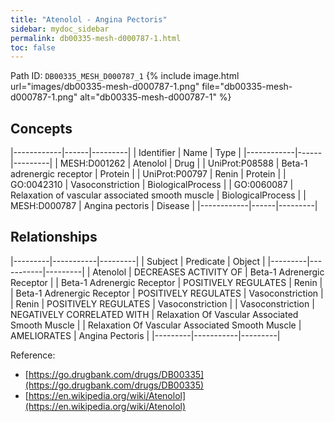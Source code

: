 ```yaml
---
title: "Atenolol - Angina Pectoris"
sidebar: mydoc_sidebar
permalink: db00335-mesh-d000787-1.html
toc: false 
---
```



Path ID: `DB00335_MESH_D000787_1`
{% include image.html url="images/db00335-mesh-d000787-1.png" file="db00335-mesh-d000787-1.png" alt="db00335-mesh-d000787-1" %}

## Concepts

|------------|------|---------|
| Identifier | Name | Type    |
|------------|------|---------|
| MESH:D001262 | Atenolol | Drug |
| UniProt:P08588 | Beta-1 adrenergic receptor | Protein |
| UniProt:P00797 | Renin | Protein |
| GO:0042310 | Vasoconstriction | BiologicalProcess |
| GO:0060087 | Relaxation of vascular associated smooth muscle | BiologicalProcess |
| MESH:D000787 | Angina pectoris | Disease |
|------------|------|---------|

## Relationships

|---------|-----------|---------|
| Subject | Predicate | Object  |
|---------|-----------|---------|
| Atenolol | DECREASES ACTIVITY OF | Beta-1 Adrenergic Receptor |
| Beta-1 Adrenergic Receptor | POSITIVELY REGULATES | Renin |
| Beta-1 Adrenergic Receptor | POSITIVELY REGULATES | Vasoconstriction |
| Renin | POSITIVELY REGULATES | Vasoconstriction |
| Vasoconstriction | NEGATIVELY CORRELATED WITH | Relaxation Of Vascular Associated Smooth Muscle |
| Relaxation Of Vascular Associated Smooth Muscle | AMELIORATES | Angina Pectoris |
|---------|-----------|---------|

Reference: 
  - [https://go.drugbank.com/drugs/DB00335](https://go.drugbank.com/drugs/DB00335)
  - [https://en.wikipedia.org/wiki/Atenolol](https://en.wikipedia.org/wiki/Atenolol)
